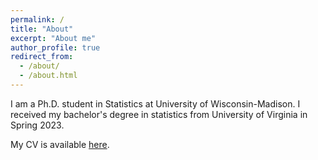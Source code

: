```yaml
---
permalink: /
title: "About"
excerpt: "About me"
author_profile: true
redirect_from: 
  - /about/
  - /about.html
---
```


I am a Ph.D. student in Statistics at University of Wisconsin-Madison. I received my bachelor's degree in statistics from University of Virginia in Spring 2023. 

My CV is available [here](https://tao-sfan.github.io/files/cv_tao.pdf).
